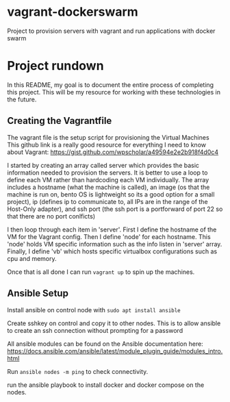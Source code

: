 # vagrant-dockerswarm
Project to provision servers with vagrant and run applications with docker swarm

# Project rundown
In this README, my goal is to document the entire process of completing this project. This will be my resource for working with these technologies in the future.

## Creating the Vagrantfile
The vagrant file is the setup script for provisioning the Virtual Machines
This github link is a really good resource for everything I need to know about Vagrant: https://gist.github.com/wpscholar/a49594e2e2b918f4d0c4

I started by creating an array called server which provides the basic information needed to provision the servers. It is better to use a loop to define each VM rather than hardcoding each VM individually.
The array includes a hostname (what the machine is called), an image (os that the machine is run on, bento OS is lightweight so its a good option for a small project), ip (defines ip to communicate to, all IPs are in the range of the Host-Only adapter), and ssh port (the ssh port is a portforward of port 22 so that there are no port conlficts)

I then loop through each item in 'server'. First I define the hostname of the VM for the Vagrant config. Then I define 'node' for each hostname. This 'node' holds VM specific information such as the info listen in 'server' array. Finally, I define 'vb' which hosts specific virtualbox configurations such as cpu and memory.

Once that is all done I can run ```vagrant up``` to spin up the machines.

## Ansible Setup
Install ansible on control node with ```sudo apt install ansible```

Create sshkey on control and copy it to other nodes. This is to allow ansible to create an ssh connection without prompting for a password

All ansible modules can be found on the Ansible documentation here: https://docs.ansible.com/ansible/latest/module_plugin_guide/modules_intro.html

Run ```ansible nodes -m ping``` to check connectivity.

run the ansible playbook to install docker and docker compose on the nodes.

